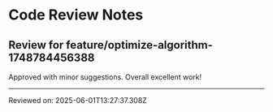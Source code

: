# Code Review Notes

## Review for feature/optimize-algorithm-1748784456388

Approved with minor suggestions. Overall excellent work!

---
Reviewed on: 2025-06-01T13:27:37.308Z